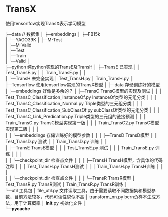 # TransX
使用tensorlfow实现TransX表示学习模型



├─data  // 数据集
│  ├─embeddings
│  ├─FB15k     
│  └─YAGO39K
│      ├─M-Test   
│      ├─M-Valid    
│      ├─Test   
│      ├─Train  
│      └─Valid
│              
├─python  纯python实现的TransE及TransH
│  ├─TransE  已实现
│  │      Test_TransE.py
│  │      Train_TransE.py
│  │      
│  └─TransH   未完全实现
│          Test_TransH.py
│          Train_TransH.py
│          
├─Tensorflow  使用tensorflow实现的TransX模型
│  ├─data  存储训练好的模型
│  ├─embeddings  好像是多余的？
│  ├─TransC   TransC模型的实现及测试
│  │  │  Test_TransC_Classification_InstanceOf.py   InstanceOf类型的元组分类
│  │  │  Test_TransC_Classification_Normal.py   Triple类型的三元组分类
│  │  │  Test_TransC_Classification_SubClassOf.py subClassOf类型的元组分类
│  │  │  Test_TransC_Link_Predication.py  Triple类型的三元组的链接预测
│  │  │  Train_TransC.py   TransC模型实现第一版
│  │  │  Train_TransC2.py  TransC模型实现第二版
│  │  │  
│  │  └─embeddings  存储训练好的模型参数
│  │
│  ├─TransD  TransD模型
│  │      Test_TransD.py   测试
│  │      Train_TransD.py   训练
│  │      
│  ├─TransE  TransE模型
│  │  │  Test_TransE.py  测试
│  │  │  Train_TransE.py  训练
│  │  │  
│  │  └─checkpoint_dir  检查点文件
│  │
│  ├─TransH  TransH模型，含具体的代码注释
│  │  │  Test_TransH.py   TransH测试
│  │  │  Train_TransH.py  TransH训练
│  │  │  
│  │  └─checkpoint_dir  检查点文件
│  │
│  └─TransR  TransR模型
│          Test_TransR.py  TransR测试
│          Train_TransR.py TransR训练
│          
└─util   工具包
    │  file_util.py  文件读取工具，由于需要读取不同数据集和模型参数，目前方法较多，代码可读性貌似不高
    │  transform_nn.py  bern负样本生成方法，用于计算概率
    │  __init__.py  初始化文件
    │  
    └─__pycache__
